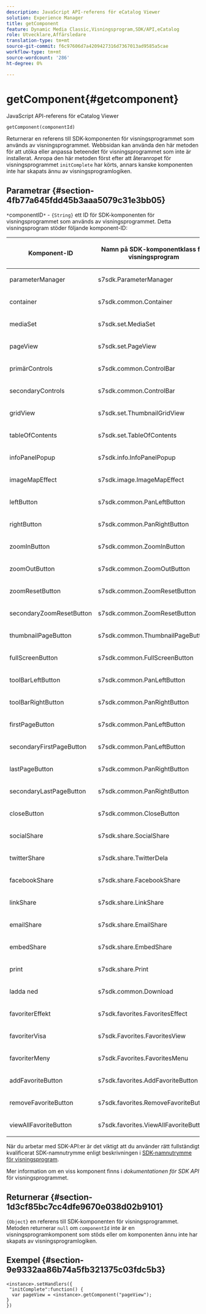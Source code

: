 ```yaml
---
description: JavaScript API-referens för eCatalog Viewer
solution: Experience Manager
title: getComponent
feature: Dynamic Media Classic,Visningsprogram,SDK/API,eCatalog
role: Utvecklare,Affärsledare
translation-type: tm+mt
source-git-commit: f6c97606d7a4209427316d7367013ad9585a5cae
workflow-type: tm+mt
source-wordcount: '286'
ht-degree: 0%

---
```



# getComponent{#getcomponent}

JavaScript API-referens för eCatalog Viewer

`getComponent(componentId)`

Returnerar en referens till SDK-komponenten för visningsprogrammet som används av visningsprogrammet. Webbsidan kan använda den här metoden för att utöka eller anpassa beteendet för visningsprogrammet som inte är installerat. Anropa den här metoden först efter att återanropet för visningsprogrammet `initComplete` har körts, annars kanske komponenten inte har skapats ännu av visningsprogramlogiken.

## Parametrar {#section-4fb77a645fdd45b3aaa5079c31e3bb05}

`*`componentID`*`  -  `{String}` ett ID för SDK-komponenten för visningsprogrammet som används av visningsprogrammet. Detta visningsprogram stöder följande komponent-ID:

<table id="table_7B5DD9303EF44ADD847B13FFEAD135D9"> 
 <thead> 
  <tr> 
   <th colname="col1" class="entry"> <p>Komponent-ID </p> </th> 
   <th colname="col2" class="entry"> <p>Namn på SDK-komponentklass för visningsprogram </p> </th> 
  </tr> 
 </thead>
 <tbody> 
  <tr> 
   <td colname="col1"> <p> <span class="codeph"> parameterManager  </span> </p> </td> 
   <td colname="col2"> <p> <span class="codeph"> s7sdk.ParameterManager  </span> </p> </td> 
  </tr> 
  <tr> 
   <td colname="col1"> <p> <span class="codeph"> container  </span> </p> </td> 
   <td colname="col2"> <p> <span class="codeph"> s7sdk.common.Container  </span> </p> </td> 
  </tr> 
  <tr> 
   <td colname="col1"> <p> <span class="codeph"> mediaSet  </span> </p> </td> 
   <td colname="col2"> <p> <span class="codeph"> s7sdk.set.MediaSet  </span> </p> </td> 
  </tr> 
  <tr> 
   <td colname="col1"> <p> <span class="codeph"> pageView  </span> </p> </td> 
   <td colname="col2"> <p> <span class="codeph"> s7sdk.set.PageView  </span> </p> </td> 
  </tr> 
  <tr> 
   <td colname="col1"> <p> <span class="codeph"> primärControls  </span> </p> </td> 
   <td colname="col2"> <p> <span class="codeph"> s7sdk.common.ControlBar  </span> </p> </td> 
  </tr> 
  <tr> 
   <td colname="col1"> <p> <span class="codeph"> secondaryControls  </span> </p> </td> 
   <td colname="col2"> <p> <span class="codeph"> s7sdk.common.ControlBar  </span> </p> </td> 
  </tr> 
  <tr> 
   <td colname="col1"> <p> <span class="codeph"> gridView  </span> </p> </td> 
   <td colname="col2"> <p> <span class="codeph"> s7sdk.set.ThumbnailGridView  </span> </p> </td> 
  </tr> 
  <tr> 
   <td colname="col1"> <p> <span class="codeph"> tableOfContents  </span> </p> </td> 
   <td colname="col2"> <p> <span class="codeph"> s7sdk.set.TableOfContents  </span> </p> </td> 
  </tr> 
  <tr> 
   <td colname="col1"> <p> <span class="codeph"> infoPanelPopup  </span> </p> </td> 
   <td colname="col2"> <p> <span class="codeph"> s7sdk.info.InfoPanelPopup  </span> </p> </td> 
  </tr> 
  <tr> 
   <td colname="col1"> <p> <span class="codeph"> imageMapEffect  </span> </p> </td> 
   <td colname="col2"> <p> <span class="codeph"> s7sdk.image.ImageMapEffect  </span> </p> </td> 
  </tr> 
  <tr> 
   <td colname="col1"> <p> <span class="codeph"> leftButton  </span> </p> </td> 
   <td colname="col2"> <p> <span class="codeph"> s7sdk.common.PanLeftButton  </span> </p> </td> 
  </tr> 
  <tr> 
   <td colname="col1"> <p> <span class="codeph"> rightButton  </span> </p> </td> 
   <td colname="col2"> <p> <span class="codeph"> s7sdk.common.PanRightButton  </span> </p> </td> 
  </tr> 
  <tr> 
   <td colname="col1"> <p> <span class="codeph"> zoomInButton  </span> </p> </td> 
   <td colname="col2"> <p> <span class="codeph"> s7sdk.common.ZoomInButton  </span> </p> </td> 
  </tr> 
  <tr> 
   <td colname="col1"> <p> <span class="codeph"> zoomOutButton  </span> </p> </td> 
   <td colname="col2"> <p> <span class="codeph"> s7sdk.common.ZoomOutButton  </span> </p> </td> 
  </tr> 
  <tr> 
   <td colname="col1"> <p> <span class="codeph"> zoomResetButton  </span> </p> </td> 
   <td colname="col2"> <p> <span class="codeph"> s7sdk.common.ZoomResetButton  </span> </p> </td> 
  </tr> 
  <tr> 
   <td colname="col1"> <p> <span class="codeph"> secondaryZoomResetButton  </span> </p> </td> 
   <td colname="col2"> <p> <span class="codeph"> s7sdk.common.ZoomResetButton  </span> </p> </td> 
  </tr> 
  <tr> 
   <td colname="col1"> <p> <span class="codeph"> thumbnailPageButton  </span> </p> </td> 
   <td colname="col2"> <p> <span class="codeph"> s7sdk.common.ThumbnailPageButton  </span> </p> </td> 
  </tr> 
  <tr> 
   <td colname="col1"> <p> <span class="codeph"> fullScreenButton  </span> </p> </td> 
   <td colname="col2"> <p> <span class="codeph"> s7sdk.common.FullScreenButton  </span> </p> </td> 
  </tr> 
  <tr> 
   <td colname="col1"> <p> <span class="codeph"> toolBarLeftButton  </span> </p> </td> 
   <td colname="col2"> <p> <span class="codeph"> s7sdk.common.PanLeftButton  </span> </p> </td> 
  </tr> 
  <tr> 
   <td colname="col1"> <p> <span class="codeph"> toolBarRightButton  </span> </p> </td> 
   <td colname="col2"> <p> <span class="codeph"> s7sdk.common.PanRightButton  </span> </p> </td> 
  </tr> 
  <tr> 
   <td colname="col1"> <p> <span class="codeph"> firstPageButton  </span> </p> </td> 
   <td colname="col2"> <p> <span class="codeph"> s7sdk.common.PanLeftButton  </span> </p> </td> 
  </tr> 
  <tr> 
   <td colname="col1"> <p> <span class="codeph"> secondaryFirstPageButton  </span> </p> </td> 
   <td colname="col2"> <p> <span class="codeph"> s7sdk.common.PanLeftButton  </span> </p> </td> 
  </tr> 
  <tr> 
   <td colname="col1"> <p> <span class="codeph"> lastPageButton  </span> </p> </td> 
   <td colname="col2"> <p> <span class="codeph"> s7sdk.common.PanRightButton  </span> </p> </td> 
  </tr> 
  <tr> 
   <td colname="col1"> <p> <span class="codeph"> secondaryLastPageButton  </span> </p> </td> 
   <td colname="col2"> <p> <span class="codeph"> s7sdk.common.PanRightButton  </span> </p> </td> 
  </tr> 
  <tr> 
   <td colname="col1"> <p> <span class="codeph"> closeButton  </span> </p> </td> 
   <td colname="col2"> <p> <span class="codeph"> s7sdk.common.CloseButton  </span> </p> </td> 
  </tr> 
  <tr> 
   <td colname="col1"> <p> <span class="codeph"> socialShare  </span> </p> </td> 
   <td colname="col2"> <p> <span class="codeph"> s7sdk.share.SocialShare  </span> </p> </td> 
  </tr> 
  <tr> 
   <td colname="col1"> <p> <span class="codeph"> twitterShare  </span> </p> </td> 
   <td colname="col2"> <p> <span class="codeph"> s7sdk.share.TwitterDela  </span> </p> </td> 
  </tr> 
  <tr> 
   <td colname="col1"> <p> <span class="codeph"> facebookShare  </span> </p> </td> 
   <td colname="col2"> <p> <span class="codeph"> s7sdk.share.FacebookShare  </span> </p> </td> 
  </tr> 
  <tr> 
   <td colname="col1"> <p> <span class="codeph"> linkShare  </span> </p> </td> 
   <td colname="col2"> <p> <span class="codeph"> s7sdk.share.LinkShare  </span> </p> </td> 
  </tr> 
  <tr> 
   <td colname="col1"> <p> <span class="codeph"> emailShare  </span> </p> </td> 
   <td colname="col2"> <p> <span class="codeph"> s7sdk.share.EmailShare  </span> </p> </td> 
  </tr> 
  <tr> 
   <td colname="col1"> <p> <span class="codeph"> embedShare  </span> </p> </td> 
   <td colname="col2"> <p> <span class="codeph"> s7sdk.share.EmbedShare  </span> </p> </td> 
  </tr> 
  <tr> 
   <td colname="col1"> <p> <span class="codeph"> print  </span> </p> </td> 
   <td colname="col2"> <p> <span class="codeph"> s7sdk.share.Print  </span> </p> </td> 
  </tr> 
  <tr> 
   <td colname="col1"> <p> <span class="codeph"> ladda ned  </span> </p> </td> 
   <td colname="col2"> <p> <span class="codeph"> s7sdk.common.Download  </span> </p> </td> 
  </tr> 
  <tr> 
   <td colname="col1"> <p> <span class="codeph"> favoriterEffekt  </span> </p> </td> 
   <td colname="col2"> <p> <span class="codeph"> s7sdk.favorites.FavoritesEffect  </span> </p> </td> 
  </tr> 
  <tr> 
   <td colname="col1"> <p> <span class="codeph"> favoriterVisa  </span> </p> </td> 
   <td colname="col2"> <p> <span class="codeph"> s7sdk.Favorites.FavoritesView  </span> </p> </td> 
  </tr> 
  <tr> 
   <td colname="col1"> <p> <span class="codeph"> favoriterMeny  </span> </p> </td> 
   <td colname="col2"> <p> <span class="codeph"> s7sdk.Favorites.FavoritesMenu  </span> </p> </td> 
  </tr> 
  <tr> 
   <td colname="col1"> <p> <span class="codeph"> addFavoriteButton  </span> </p> </td> 
   <td colname="col2"> <p> <span class="codeph"> s7sdk.favorites.AddFavoriteButton  </span> </p> </td> 
  </tr> 
  <tr> 
   <td colname="col1"> <p> <span class="codeph"> removeFavoriteButton  </span> </p> </td> 
   <td colname="col2"> <p> <span class="codeph"> s7sdk.favorites.RemoveFavoriteButton  </span> </p> </td> 
  </tr> 
  <tr> 
   <td colname="col1"> <p> <span class="codeph"> viewAllFavoriteButton  </span> </p> </td> 
   <td colname="col2"> <p> <span class="codeph"> s7sdk.favorites.ViewAllFavoriteButton  </span> </p> </td> 
  </tr> 
 </tbody> 
</table>

När du arbetar med SDK-API:er är det viktigt att du använder rätt fullständigt kvalificerat SDK-namnutrymme enligt beskrivningen i [SDK-namnutrymme för visningsprogram](../../../c-html5-s7-aem-asset-viewers/c-html5-20-ecatalog-viewer-about/c-html5-20-ecatalog-html5-viewer-sdk-namespace.md#concept-16ce67bfbdc64ffc8fc7ad174f208f05).

Mer information om en viss komponent finns i *dokumentationen för SDK API* för visningsprogrammet.

## Returnerar {#section-1d3cf85bc7cc4dfe9670e038d02b9101}

`{Object}` en referens till SDK-komponenten för visningsprogrammet. Metoden returnerar `null` om `componentId` inte är en visningsprogramkomponent som stöds eller om komponenten ännu inte har skapats av visningsprogramlogiken.

## Exempel {#section-9e9332aa86b74a5fb321375c03fdc5b3}

```
<instance>.setHandlers({ 
 "initComplete":function() { 
  var pageView = <instance>.getComponent("pageView"); 
} 
})
```

